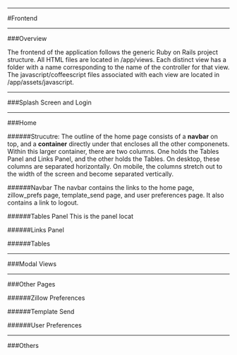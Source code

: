 



--------------
#Frontend 

------------
###Overview

The frontend of the application follows the generic Ruby on Rails project structure. All HTML files are located in /app/views. Each distinct view has a folder with a name corresponding to the name of the controller for that view. The javascript/coffeescript files associated with each view are located in /app/assets/javascript.

------------
###Splash Screen and Login


------------
###Home

######Strucutre: The outline of the home page consists of a **navbar** on top, and a **container** directly under that encloses all the other componenets.
Within this larger container, there are two columns. One holds the Tables Panel and Links Panel, and the other holds the Tables. On desktop, these columns are separated horizontally. On mobile, the columns stretch out to the width of the screen and become separated vertically.


######Navbar
The navbar contains the links to the home page, zillow\_prefs page, template\_send page, and user preferences page. It also contains a link to logout.

######Tables Panel
This is the panel locat

######Links Panel

######Tables


------------
###Modal Views



------------
###Other Pages

######Zillow Preferences 

######Template Send 

######User Preferences

------------
###Others